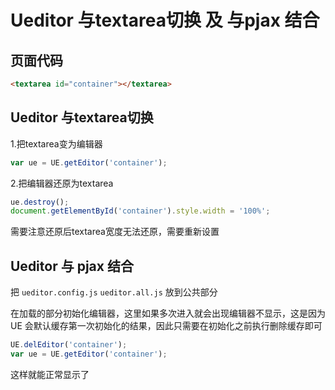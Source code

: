 # Ueditor 与textarea切换 及 与pjax 结合

## 页面代码

```html
<textarea id="container"></textarea>
```

## Ueditor 与textarea切换

1.把textarea变为编辑器
```js
var ue = UE.getEditor('container');
```

2.把编辑器还原为textarea
```js
ue.destroy();
document.getElementById('container').style.width = '100%';
```
需要注意还原后textarea宽度无法还原，需要重新设置

## Ueditor 与 pjax 结合

把 `ueditor.config.js` `ueditor.all.js` 放到公共部分

在加载的部分初始化编辑器，这里如果多次进入就会出现编辑器不显示，这是因为UE 会默认缓存第一次初始化的结果，因此只需要在初始化之前执行删除缓存即可
```js
UE.delEditor('container');
var ue = UE.getEditor('container');
```

这样就能正常显示了
